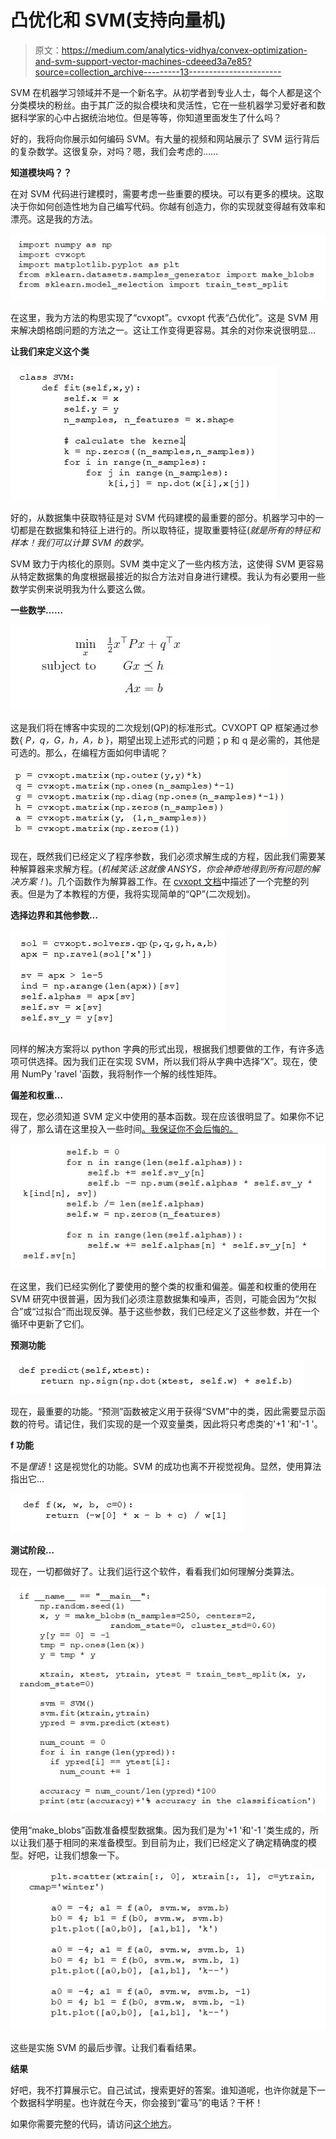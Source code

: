 # 凸优化和 SVM(支持向量机)

> 原文：<https://medium.com/analytics-vidhya/convex-optimization-and-svm-support-vector-machines-cdeeed3a7e85?source=collection_archive---------13----------------------->

SVM 在机器学习领域并不是一个新名字。从初学者到专业人士，每个人都是这个分类模块的粉丝。由于其广泛的拟合模块和灵活性，它在一些机器学习爱好者和数据科学家的心中占据统治地位。但是等等，你知道里面发生了什么吗？

好的，我将向你展示如何编码 SVM。有大量的视频和网站展示了 SVM 运行背后的复杂数学。这很复杂，对吗？嗯，我们会考虑的……

**知道模块吗？？**

在对 SVM 代码进行建模时，需要考虑一些重要的模块。可以有更多的模块。这取决于你如何创造性地为自己编写代码。你越有创造力，你的实现就变得越有效率和漂亮。这是我的方法。

![](img/2eb104144798720a76b585c4a70f6c12.png)

在这里，我为方法的构思实现了“cvxopt”。cvxopt 代表“凸优化”。这是 SVM 用来解决朗格朗问题的方法之一。这让工作变得更容易。其余的对你来说很明显…

**让我们来定义这个类**

![](img/b41acee7d1cacc5d361ba6b3164b14e8.png)

好的，从数据集中获取特征是对 SVM 代码建模的最重要的部分。机器学习中的一切都是在数据集和特征上进行的。所以取特征，提取重要特征(*就是所有的特征和样本！我们可以计算 SVM 的数学。*

SVM 致力于内核化的原则。SVM 类中定义了一些内核方法，这使得 SVM 更容易从特定数据集的角度根据最接近的拟合方法对自身进行建模。我认为有必要用一些数学实例来说明我为什么要这么做。

**一些数学……**

![](img/1ddaccf2ed3cb76a02a12a8d32ae0f19.png)

这是我们将在博客中实现的二次规划(QP)的标准形式。CVXOPT QP 框架通过参数{ *P，q，G，h，A，b* }，期望出现上述形式的问题；p 和 q 是必需的，其他是可选的。那么，在编程方面如何申请呢？

![](img/c1aa94231e2a092fcb9a0a2e600186c7.png)

现在，既然我们已经定义了程序参数，我们必须求解生成的方程，因此我们需要某种解算器来求解方程。(*机械笑话:这就像 ANSYS，你会神奇地得到所有问题的解决方案！*)。几个函数作为解算器工作。在 [cvxopt 文档](http://cvxopt.org/documentation/)中描述了一个完整的列表。但是为了本教程的方便，我将实现简单的“QP”(二次规划)。

**选择边界和其他参数…**

![](img/fe1c2c12e8d20e3a4b4a7a60ee9702b9.png)

同样的解决方案将以 python 字典的形式出现，根据我们想要做的工作，有许多选项可供选择。因为我们正在实现 SVM，所以我们将从字典中选择“X”。现在，使用 NumPy 'ravel '函数，我将制作一个解的线性矩阵。

**偏差和权重…**

现在，您必须知道 SVM 定义中使用的基本函数。现在应该很明显了。如果你不记得了，那么请在这里投入一些时间[。我保证你不会后悔的。](https://www.youtube.com/watch?v=lDwow4aOrtg&ab_channel=stanfordonline)

![](img/1b85094aef6045a47ad28c3089051bf6.png)

在这里，我们已经实例化了要使用的整个类的权重和偏差。偏差和权重的使用在 SVM 研究中很普遍，因为我们必须注意数据集和噪声，否则，可能会因为“欠拟合”或“过拟合”而出现反弹。基于这些参数，我们已经定义了这些参数，并在一个循环中更新了它们。

**预测功能**

![](img/e37944bc1a91db04e6eb7ad9ae71a7a8.png)

现在，最重要的功能。“预测”函数被定义用于获得“SVM”中的类，因此需要显示函数的符号。请记住，我们实现的是一个双变量类，因此将只考虑类的'+1 '和'-1 '。

**f 功能**

不是*俚语*！这是视觉化的功能。SVM 的成功也离不开视觉视角。显然，使用算法指出它…

![](img/bf08507c3146a6fe780e738de42812fc.png)

**测试阶段…**

现在，一切都做好了。让我们运行这个软件，看看我们如何理解分类算法。

![](img/57bd2994457efc992ff7fb9e897df04b.png)

使用“make_blobs”函数准备模型数据集。因为我们是为'+1 '和'-1 '类生成的，所以让我们基于相同的来准备模型。到目前为止，我们已经定义了确定精确度的模型。好吧，让我们想象一下。

![](img/dab7b48271d9a72833fea85af5dfaf9d.png)

这些是实施 SVM 的最后步骤。让我们看看结果。

**结果**

好吧，我不打算展示它。自己试试，搜索更好的答案。谁知道呢，也许你就是下一个数据科学明星。也许就在今天，你会接到“霍马”的电话？干杯！

如果你需要完整的代码，请访问[这个地方](https://colab.research.google.com/drive/1-qD31Af9AZOKGtyviDtieaBoIrUHdfLU?usp=sharing)。